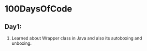 # 100DaysOfCode

## Day1:
1. Learned about Wrapper class in Java and also its autoboxing and unboxing.
